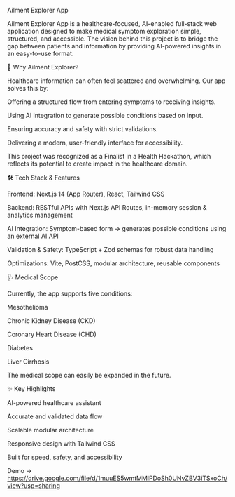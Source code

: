 Ailment Explorer App

Ailment Explorer App is a healthcare-focused, AI-enabled full-stack web application designed to make medical symptom exploration simple, structured, and accessible. The vision behind this project is to bridge the gap between patients and information by providing AI-powered insights in an easy-to-use format.

🚀 Why Ailment Explorer?

Healthcare information can often feel scattered and overwhelming. Our app solves this by:

Offering a structured flow from entering symptoms to receiving insights.

Using AI integration to generate possible conditions based on input.

Ensuring accuracy and safety with strict validations.

Delivering a modern, user-friendly interface for accessibility.

This project was recognized as a Finalist in a Health Hackathon, which reflects its potential to create impact in the healthcare domain.

🛠️ Tech Stack & Features

Frontend: Next.js 14 (App Router), React, Tailwind CSS

Backend: RESTful APIs with Next.js API Routes, in-memory session & analytics management

AI Integration: Symptom-based form → generates possible conditions using an external AI API

Validation & Safety: TypeScript + Zod schemas for robust data handling

Optimizations: Vite, PostCSS, modular architecture, reusable components

🩺 Medical Scope

Currently, the app supports five conditions:

Mesothelioma

Chronic Kidney Disease (CKD)

Coronary Heart Disease (CHD)

Diabetes

Liver Cirrhosis

The medical scope can easily be expanded in the future.

✨ Key Highlights

AI-powered healthcare assistant

Accurate and validated data flow

Scalable modular architecture

Responsive design with Tailwind CSS

Built for speed, safety, and accessibility

Demo -> https://drive.google.com/file/d/1muuES5wmtMMlPDoSh0UNvZBV3iTSxoCh/view?usp=sharing
